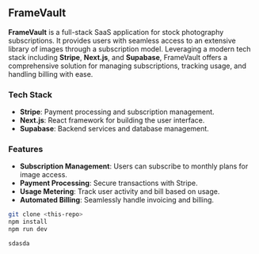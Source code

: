 ## FrameVault

**FrameVault** is a full-stack SaaS application for stock photography subscriptions. It provides users with seamless access to an extensive library of images through a subscription model. Leveraging a modern tech stack including **Stripe**, **Next.js**, and **Supabase**, FrameVault offers a comprehensive solution for managing subscriptions, tracking usage, and handling billing with ease.

### Tech Stack

- **Stripe**: Payment processing and subscription management.
- **Next.js**: React framework for building the user interface.
- **Supabase**: Backend services and database management.

### Features

- **Subscription Management**: Users can subscribe to monthly plans for image access.
- **Payment Processing**: Secure transactions with Stripe.
- **Usage Metering**: Track user activity and bill based on usage.
- **Automated Billing**: Seamlessly handle invoicing and billing.

```bash
git clone <this-repo>
npm install
npm run dev

sdasda
